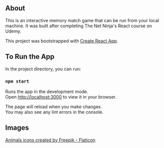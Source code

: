 
## About

This is an interactive memory match game that can be run from your local machine. It was built after completing The Net Ninja's React course on Udemy. 

This project was bootstrapped with [Create React App](https://github.com/facebook/create-react-app).

## To Run the App 

In the project directory, you can run:

### `npm start`

Runs the app in the development mode.\
Open [http://localhost:3000](http://localhost:3000) to view it in your browser.

The page will reload when you make changes.\
You may also see any lint errors in the console.

## Images

<a href="https://www.flaticon.com/free-icons/animals" title="animals icons">Animals icons created by Freepik - Flaticon</a>

